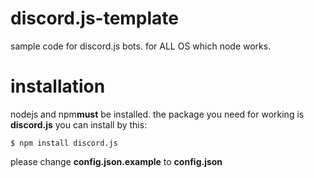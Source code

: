# discord.js-template
sample code for discord.js bots.
for ALL OS which node works.
# installation
nodejs and npm**must** be installed.
the package you need for working is **discord.js**
you can install by this:
```
$ npm install discord.js
```
please change **config.json.example** to **config.json**
